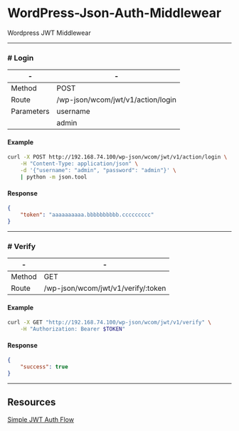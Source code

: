 # WordPress-Json-Auth-Middlewear

Wordpress JWT Middlewear

---

### # Login

| - | - |
|-|-|
| Method | POST | 
| Route | /wp-json/wcom/jwt/v1/action/login 
| Parameters | username |
| | admin |

#### Example

```bash
curl -X POST http://192.168.74.100/wp-json/wcom/jwt/v1/action/login \
    -H "Content-Type: application/json" \
    -d '{"username": "admin", "password": "admin"}' \
    | python -m json.tool
```

#### Response

```json
{
    "token": "aaaaaaaaaa.bbbbbbbbbb.ccccccccc"
}
```

---

### # Verify

|-|-|
|-|-|
| Method | GET | 
| Route | /wp-json/wcom/jwt/v1/verify/:token

#### Example

```bash
curl -X GET "http://192.168.74.100/wp-json/wcom/jwt/v1/verify" \
    -H "Authorization: Bearer $TOKEN"
```

#### Response

```json
{
    "success": true
}
```

---

## Resources

[Simple JWT Auth Flow](https://medium.freecodecamp.org/how-to-make-authentication-easier-with-json-web-token-cc15df3f2228)
